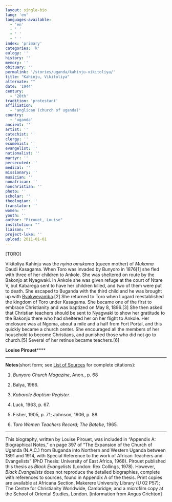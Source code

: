 ```yaml
---
layout: single-bio
lang: 'en'
languages-available:
  - 'en'
  - ' '
  - ' '
  - ' '
index: 'primary'
categories: 'k'
eulogy: ''
history: ''
memory: ''
obituary: ''
permalink: '/stories/uganda/kahinju-vikitoliya/'
title: "Kahinju, Vikitoliya"
alternate: ""
date: '1944'
century:
  - '20th'
tradition: 'protestant'
affiliation:
  - 'anglican (church of uganda)'
country:
  - 'uganda'
ancient: ''
artist: ''
catechist: ''
clergy: ''
ecumenist: ''
evangelist: ''
nationalist: ''
martyr: ''
persecuted: ''
medical: ''
missionary: ''
musician: ''
nonafrican: ''
nonchristian: ''
photo: ''
scholar: ''
theologian: ''
translator: ''
women: ''
youth: ''
author: "Pirouet, Louise"
institution: ""
liaison: ""
project-luke: ''
upload: 2011-01-01
---
```




[TORO]

Vikitoliya Kahinju was the *nyina  omukama* (queen mother) of *Mukama* Daudi Kasagama. When Toro was  invaded by Bunyoro in 1876[1] she fled with three of her children to Ankole.  She was sheltered on route by the Bakonjo at Nyagwaki. In Ankole she was given  refuge at the court of Ntare V, but Kabarega sent to have her children killed,  and two of them were put to death. She escaped to Buganda with the third child  and he was brought up with [Byakweyamba](byakweyamba_yafeti.html).[2] She returned to Toro when Lugard  reestablished the kingdom of Toro under Kasagama. She became one of the first  to embrace Christianity and was baptized on May 8, 1896.[3] She then asked that  Christian teachers should be sent to Nyagwaki to show her gratitude to the  Bakonjo there who had sheltered her on her flight to Ankole. Her enclosure was  at Ngoma, about a mile and a half from Fort Portal, and this quickly became a  church center. She encouraged all the members of her household to become  Christians, and punished those who did not go to church.[5] Several of her  retinue became teachers.[6]

**Louise Pirouet******

---

**Notes**(short  form; see [List of  Sources](../pirouet-appendixa-sources/) for complete citations):
1. *Bunyoro  Church Magazine*, Anon.,  p. 68

2. Balya,  1966.

3. *Kabarole  Baptism Register*.

4. Luck,  1963, p. 67.

5. Fisher,  1905, p. 71; Johnson, 1906, p. 88.

6. *Toro  Women Teachers Record; The Batebe*, 1965.

---

This biography, written by  Louise Pirouet, was included in &ldquo;Appendix A: Biographical Notes,&rdquo; on page 397 of &ldquo;The Expansion of  the Church of Uganda (N.A.C.) from Buganda into Northern and Western Uganda  between 1891 and 1914, with Special Reference to the work of African Teachers  and Evangelists&rdquo; (PhD Thesis: University of East Africa, 1968). Pirouet published  this thesis as *Black Evangelists* (London:  Rex Collings, 1978). However, *Black Evangelists* does not  reproduce the detailed biographies, complete with references to sources, found  in Appendix A of the thesis. Print copies are available at Africana Section, Makerere  University Library (U 02 P57); The Centre for  Christianity Worldwide, Cambridge; and a microfilm copy at the School of  Oriental Studies, London. [information from Angus Crichton]
